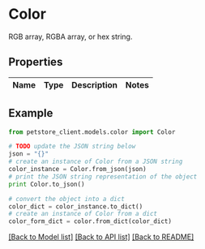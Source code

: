 # Color

RGB array, RGBA array, or hex string.

## Properties

Name | Type | Description | Notes
------------ | ------------- | ------------- | -------------

## Example

```python
from petstore_client.models.color import Color

# TODO update the JSON string below
json = "{}"
# create an instance of Color from a JSON string
color_instance = Color.from_json(json)
# print the JSON string representation of the object
print Color.to_json()

# convert the object into a dict
color_dict = color_instance.to_dict()
# create an instance of Color from a dict
color_form_dict = color.from_dict(color_dict)
```
[[Back to Model list]](../README.md#documentation-for-models) [[Back to API list]](../README.md#documentation-for-api-endpoints) [[Back to README]](../README.md)


